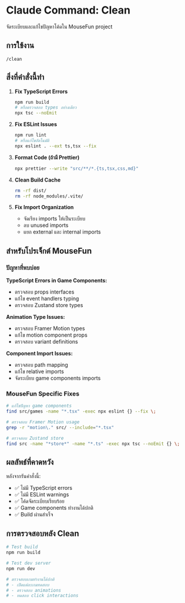# Claude Command: Clean

จัดระเบียบและแก้ไขปัญหาโค้ดใน MouseFun project

## การใช้งาน
```
/clean
```

## สิ่งที่คำสั่งนี้ทำ

1. **Fix TypeScript Errors**
   ```bash
   npm run build
   # หรือตรวจสอบ types อย่างเดียว
   npx tsc --noEmit
   ```

2. **Fix ESLint Issues**
   ```bash
   npm run lint
   # หรือแก้ไขอัตโนมัติ
   npx eslint . --ext ts,tsx --fix
   ```

3. **Format Code (ถ้ามี Prettier)**
   ```bash
   npx prettier --write "src/**/*.{ts,tsx,css,md}"
   ```

4. **Clean Build Cache**
   ```bash
   rm -rf dist/
   rm -rf node_modules/.vite/
   ```

5. **Fix Import Organization**
   - จัดเรียง imports ให้เป็นระเบียบ
   - ลบ unused imports
   - แยก external และ internal imports

## สำหรับโปรเจ็กต์ MouseFun

### ปัญหาที่พบบ่อย

**TypeScript Errors in Game Components:**
- ตรวจสอบ props interfaces
- แก้ไข event handlers typing
- ตรวจสอบ Zustand store types

**Animation Type Issues:**
- ตรวจสอบ Framer Motion types
- แก้ไข motion component props
- ตรวจสอบ variant definitions

**Component Import Issues:**
- ตรวจสอบ path mapping
- แก้ไข relative imports
- จัดระเบียบ game components imports

### MouseFun Specific Fixes

```bash
# แก้ไขปัญหา game components
find src/games -name "*.tsx" -exec npx eslint {} --fix \;

# ตรวจสอบ Framer Motion usage
grep -r "motion\." src/ --include="*.tsx"

# ตรวจสอบ Zustand store
find src -name "*store*" -name "*.ts" -exec npx tsc --noEmit {} \;
```

## ผลลัพธ์ที่คาดหวัง

หลังจากรันคำสั่งนี้:
- ✅ ไม่มี TypeScript errors
- ✅ ไม่มี ESLint warnings
- ✅ โค้ดจัดระเบียบเรียบร้อย
- ✅ Game components ทำงานได้ปกติ
- ✅ Build ผ่านสำเร็จ

## การตรวจสอบหลัง Clean

```bash
# Test build
npm run build

# Test dev server
npm run dev

# ตรวจสอบเกมทำงานได้ปกติ
# - เปิดแต่ละเกมทดสอบ
# - ตรวจสอบ animations
# - ทดสอบ click interactions
```
